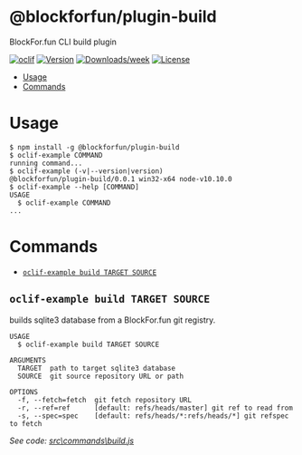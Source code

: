 @blockforfun/plugin-build
=========================

BlockFor.fun CLI build plugin

[![oclif](https://img.shields.io/badge/cli-oclif-brightgreen.svg)](https://oclif.io)
[![Version](https://img.shields.io/npm/v/@blockforfun/plugin-build.svg)](https://npmjs.org/package/@blockforfun/plugin-build)
[![Downloads/week](https://img.shields.io/npm/dw/@blockforfun/plugin-build.svg)](https://npmjs.org/package/@blockforfun/plugin-build)
[![License](https://img.shields.io/npm/l/@blockforfun/plugin-build.svg)](https://github.com/blockforfun/cli/blob/master/package.json)

<!-- toc -->
* [Usage](#usage)
* [Commands](#commands)
<!-- tocstop -->
# Usage
<!-- usage -->
```sh-session
$ npm install -g @blockforfun/plugin-build
$ oclif-example COMMAND
running command...
$ oclif-example (-v|--version|version)
@blockforfun/plugin-build/0.0.1 win32-x64 node-v10.10.0
$ oclif-example --help [COMMAND]
USAGE
  $ oclif-example COMMAND
...
```
<!-- usagestop -->
# Commands
<!-- commands -->
* [`oclif-example build TARGET SOURCE`](#oclif-example-build-target-source)

## `oclif-example build TARGET SOURCE`

builds sqlite3 database from a BlockFor.fun git registry.

```
USAGE
  $ oclif-example build TARGET SOURCE

ARGUMENTS
  TARGET  path to target sqlite3 database
  SOURCE  git source repository URL or path

OPTIONS
  -f, --fetch=fetch  git fetch repository URL
  -r, --ref=ref      [default: refs/heads/master] git ref to read from
  -s, --spec=spec    [default: refs/heads/*:refs/heads/*] git refspec to fetch
```

_See code: [src\commands\build.js](https://github.com/blockforfun/cli/blob/v0.0.1/src\commands\build.js)_
<!-- commandsstop -->
